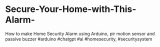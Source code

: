 # Secure-Your-Home-with-This-Alarm-
How to make Home Security Alarm using Arduino, pir motion sensor and passive buzzer  #arduino #chatgpt #ai #homesecurity, #securitysystem
